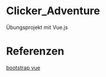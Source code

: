 # Clicker_Adventure
Übungsprojekt mit Vue.js

# Referenzen
[bootstrap vue](https://bootstrap-vue.org/docs/components/button)
